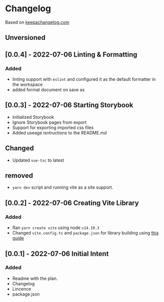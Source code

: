 # Changelog

Based on [keepachangelog.com](https://keepachangelog.com/en/1.0.0/)

## Unversioned

## [0.0.4] - 2022-07-06 Linting  & Formatting

### Added

- linting support with `eslint` and configured it as the default formatter in the workspace
- added format document on save as

## [0.0.3] - 2022-07-06 Starting Storybook

- Initialized Storybook 
- Ignore Storybook pages from export
- Support for exporting imported css files
- Added useage isntructions to the README.md

## Changed

- Updated `vue-tsc` to latest

## removed

- `yarn dev` script and running vite as a site support.

## [0.0.2] - 2022-07-06 Creating Vite Library

### Added

- Ran `yarn create vite` using node `v14.19.3`
- Changed `vite.config.ts` and `package.json` for library building using [this guide](https://jivancic.com/posts/build-a-component-library.html#components)

## [0.0.1] - 2022-07-06 Initial Intent

### Added

- Readme with the plan.
- Changelog
- Lincence
- package.json

